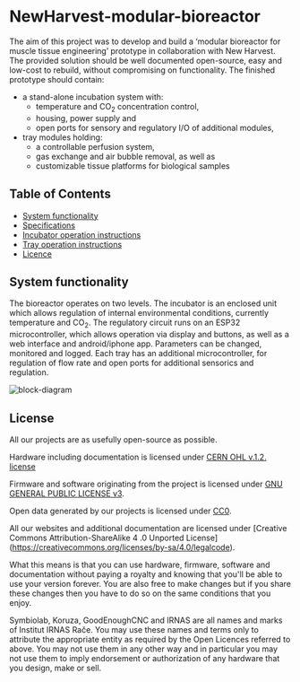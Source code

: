 # NewHarvest-modular-bioreactor
The aim of this project was to develop and build a ‘modular bioreactor for muscle tissue engineering’ prototype in collaboration with New Harvest. The provided solution should be well documented open-source, easy and low-cost to rebuild, without compromising on functionality. The finished prototype should contain:
 - a stand-alone incubation system with: 
	* temperature and CO<sub>2</sub> concentration control, 
	* housing, power supply and 
	* open ports for sensory and regulatory I/O of additional modules,
 -	tray modules holding:
	* a controllable perfusion system, 
	* gas exchange and air bubble removal, as well as 
	* customizable tissue platforms for biological samples 

## Table of Contents
- [System functionality](#sys-fun)
- [Specifications](specifications.md)
- [Incubator operation instructions](incubator-operation-instructions.pdf)
- [Tray operation instructions](tray-operation-instructions.pdf)
- [Licence](#license)
	
## System functionality <a id="sys-fun"></a>
The bioreactor operates on two levels. The incubator is an enclosed unit which allows regulation of internal environmental conditions, currently temperature and CO<sub>2</sub>. The regulatory circuit runs on an ESP32 microcontroller, which allows operation via display and buttons, as well as a web interface and android/iphone app. Parameters can be changed, monitored and logged. Each tray has an additional microcontroller, for regulation of flow rate and open ports for additional sensorics and regulation.


![block-diagram](https://github.com/symbiolab/NewHarvest-modular-bioreactor/blob/master/figures/01_system-block-diagram.png)


## License <a id="license"></a>

All our projects are as usefully open-source as possible.

Hardware including documentation is licensed under [CERN OHL v.1.2. license](http://www.ohwr.org/licenses/cern-ohl/v1.2)

Firmware and software originating from the project is licensed under [GNU GENERAL PUBLIC LICENSE v3](http://www.gnu.org/licenses/gpl-3.0.en.html).

Open data generated by our projects is licensed under [CC0](https://creativecommons.org/publicdomain/zero/1.0/legalcode).

All our websites and additional documentation are licensed under [Creative Commons Attribution-ShareAlike 4 .0 Unported License] (https://creativecommons.org/licenses/by-sa/4.0/legalcode).

What this means is that you can use hardware, firmware, software and documentation without paying a royalty and knowing that you'll be able to use your version forever. You are also free to make changes but if you share these changes then you have to do so on the same conditions that you enjoy.

Symbiolab, Koruza, GoodEnoughCNC and IRNAS are all names and marks of Institut IRNAS Rače.
You may use these names and terms only to attribute the appropriate entity as required by the Open Licences referred to above. You may not use them in any other way and in particular you may not use them to imply endorsement or authorization of any hardware that you design, make or sell.

